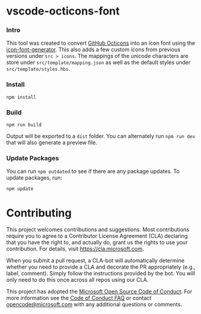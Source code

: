 # vscode-octicons-font

### Intro
This tool was created to convert [GitHub Octicons](https://github.com/primer/octicons/tree/master/lib/octicons_node) into  an icon font using the [icon-font-generator](https://github.com/Workshape/icon-font-generator). This also adds a few custom icons from previous versions under `src > icons`. The mappings of the unicode characters are store under `src/template/mapping.json` as well as the default styles under `src/template/styles.hbs`.

### Install

```
npm install
```

### Build

```
npm run build
```

Output will be exported to a `dist` folder. You can alternately run `npm run dev` that will also generate a preview file.

### Update Packages

You can run `npm outdated` to see if there are any package updates. To update packages, run:

```
npm update
```

# Contributing

This project welcomes contributions and suggestions.  Most contributions require you to agree to a
Contributor License Agreement (CLA) declaring that you have the right to, and actually do, grant us
the rights to use your contribution. For details, visit https://cla.microsoft.com.

When you submit a pull request, a CLA-bot will automatically determine whether you need to provide
a CLA and decorate the PR appropriately (e.g., label, comment). Simply follow the instructions
provided by the bot. You will only need to do this once across all repos using our CLA.

This project has adopted the [Microsoft Open Source Code of Conduct](https://opensource.microsoft.com/codeofconduct/).
For more information see the [Code of Conduct FAQ](https://opensource.microsoft.com/codeofconduct/faq/) or
contact [opencode@microsoft.com](mailto:opencode@microsoft.com) with any additional questions or comments.
